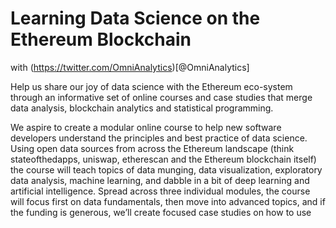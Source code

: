 # Learning Data Science on the Ethereum Blockchain

with (https://twitter.com/OmniAnalytics)[@OmniAnalytics]

Help us share our joy of data science with the Ethereum eco-system through an informative set of online courses and case studies that merge data analysis, blockchain analytics and statistical programming.

We aspire to create a modular online course to help new software developers understand the principles and best practice of data science. Using open data sources from across the Ethereum landscape (think stateofthedapps, uniswap, etherescan and the Ethereum blockchain itself) the course will teach topics of data munging, data visualization, exploratory data analysis, machine learning, and dabble in a bit of deep learning and artificial intelligence. Spread across three individual modules, the course will focus first on data fundamentals, then move into advanced topics, and if the funding is generous, we’ll create focused case studies on how to use
